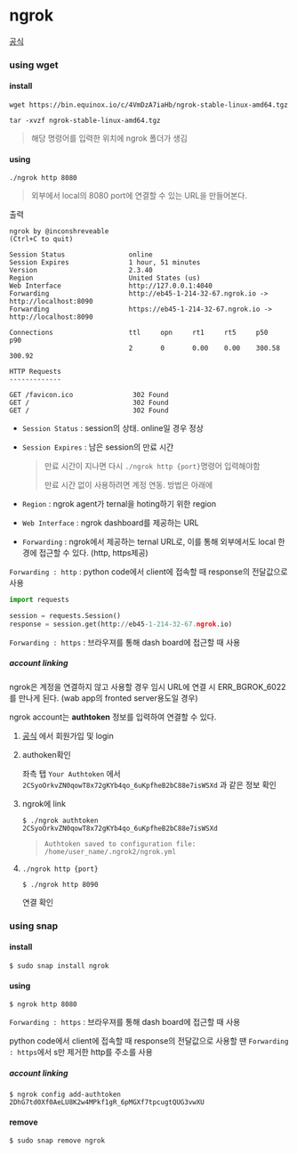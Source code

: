 # ngrok





[공식](https://dl.equinox.io/ngrok/ngrok/stable)

### using wget

#### install 

```
wget https://bin.equinox.io/c/4VmDzA7iaHb/ngrok-stable-linux-amd64.tgz
```

```
tar -xvzf ngrok-stable-linux-amd64.tgz
```

> 해당 명령어를 입력한 위치에 ngrok 폴더가 생김





#### using

```
./ngrok http 8080
```

> 외부에서 local의 8080 port에 연결할 수 있는 URL을 만들어본다.

출력

```
ngrok by @inconshreveable                                                                                                                                           (Ctrl+C to quit)

Session Status                online
Session Expires               1 hour, 51 minutes
Version                       2.3.40
Region                        United States (us)
Web Interface                 http://127.0.0.1:4040
Forwarding                    http://eb45-1-214-32-67.ngrok.io -> http://localhost:8090
Forwarding                    https://eb45-1-214-32-67.ngrok.io -> http://localhost:8090

Connections                   ttl     opn     rt1     rt5     p50     p90
                              2       0       0.00    0.00    300.58  300.92

HTTP Requests
-------------

GET /favicon.ico               302 Found
GET /                          302 Found
GET /                          302 Found

```

- `Session Status` : session의 상태. online일 경우 정상

- `Session Expires` : 남은 session의 만료 시간

  > 만료 시간이 지나면 다시 `./ngrok http {port}`명령어 입력해야함
  >
  > 만료 시간 없이 사용하려면 계정 연동. 방법은 아래에

- `Region` : ngrok agent가 ternal을 hoting하기 위한 region

- `Web Interface` : ngrok dashboard를 제공하는 URL

- `Forwarding` : ngrok에서 제공하는 ternal URL로, 이를 통해 외부에서도 local 한경에 접근할 수 있다. (http, https제공)



`Forwarding : http`  : python code에서 client에 접속할 때 response의 전달값으로 사용 

```python
import requests

session = requests.Session()
response = session.get(http://eb45-1-214-32-67.ngrok.io)
```

`Forwarding : https` : 브라우져를 통해 dash board에 접근할 때 사용



##### account linking

ngrok은 계정을 연결하지 않고 사용할 경우 임시 URL에 연결 시 ERR_BGROK_6022를 만나게 된다. (wab app의 fronted server용도일 경우)



ngrok account는 **authtoken** 정보를 입력하여 연결할 수 있다.

1. [공식](https://dashboard.ngrok.com/login) 에서 회원가입 및 login

2. authoken확인

   좌측 탭 `Your Authtoken` 에서 `2CSyoOrkvZN0qowT8x72gKYb4qo_6uKpfheB2bC88e7isWSXd` 과 같은 정보 확인

3. ngrok에 link

   ```
   $ ./ngrok authtoken 2CSyoOrkvZN0qowT8x72gKYb4qo_6uKpfheB2bC88e7isWSXd
   ```

   > ```
   > Authtoken saved to configuration file: /home/user_name/.ngrok2/ngrok.yml
   > ```

4. `./ngrok http {port}`

   ```
   $ ./ngrok http 8090
   ```

   연결 확인



### using snap

#### install 

```
$ sudo snap install ngrok
```



#### using

```
$ ngrok http 8080
```



`Forwarding : https` : 브라우져를 통해 dash board에 접근할 때 사용

python code에서 client에 접속할 때 response의 전달값으로 사용할 땐 `Forwarding : https`에서 s만 제거한 http를 주소를 사용



##### account linking

```
$ ngrok config add-authtoken 2DhG7td0Xf0AeLU8K2w4MPkf1gR_6pMGXf7tpcugtQUG3vwXU
```





#### remove

```
$ sudo snap remove ngrok
```



